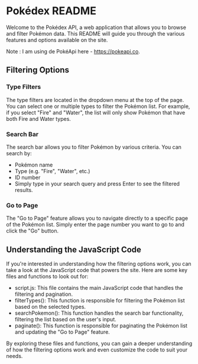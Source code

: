 # Pokédex README

Welcome to the Pokédex API, a web application that allows you to browse and filter Pokémon data. This README will guide you through the various features and options available on the site.

Note : I am using de PokéApi here - https://pokeapi.co. 

## Filtering Options

### Type Filters
The type filters are located in the dropdown menu at the top of the page. You can select one or multiple types to filter the Pokémon list. For example, if you select "Fire" and "Water", the list will only show Pokémon that have both Fire and Water types.

### Search Bar
The search bar allows you to filter Pokémon by various criteria. You can search by:

- Pokémon name
- Type (e.g. "Fire", "Water", etc.)
- ID number
- Simply type in your search query and press Enter to see the filtered results.

### Go to Page
The "Go to Page" feature allows you to navigate directly to a specific page of the Pokémon list. Simply enter the page number you want to go to and click the "Go" button.

## Understanding the JavaScript Code
If you're interested in understanding how the filtering options work, you can take a look at the JavaScript code that powers the site. Here are some key files and functions to look out for:

- script.js: This file contains the main JavaScript code that handles the filtering and pagination.
- filterTypes(): This function is responsible for filtering the Pokémon list based on the selected types.
- searchPokemon(): This function handles the search bar functionality, filtering the list based on the user's input.
- paginate(): This function is responsible for paginating the Pokémon list and updating the "Go to Page" feature.

By exploring these files and functions, you can gain a deeper understanding of how the filtering options work and even customize the code to suit your needs.